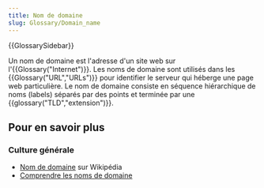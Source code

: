 ```yaml
---
title: Nom de domaine
slug: Glossary/Domain_name
---
```


{{GlossarySidebar}}

Un nom de domaine est l'adresse d'un site web sur l'{{Glossary("Internet")}}. Les noms de domaine sont utilisés dans les {{Glossary("URL","URLs")}} pour identifier le serveur qui héberge une page web particulière. Le nom de domaine consiste en séquence hiérarchique de noms (labels) séparés par des points et terminée par une {{glossary("TLD","extension")}}.

## Pour en savoir plus

### Culture générale

- [Nom de domaine](https://fr.wikipedia.org/wiki/Nom_de_domaine) sur Wikipédia
- [Comprendre les noms de domaine](/fr/docs/Learn_web_development/Howto/Web_mechanics/What_is_a_domain_name)
